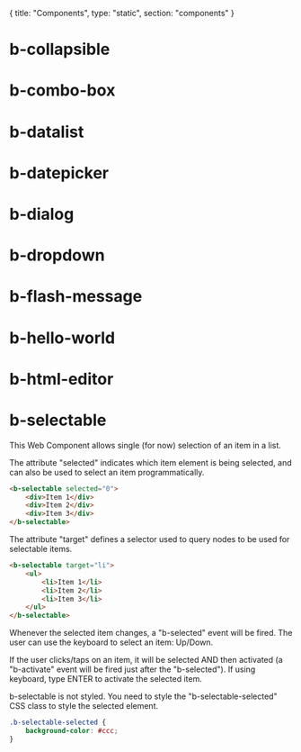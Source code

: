 {
	title: "Components", 
	type: "static", 
	section: "components"
}

b-collapsible
=============

b-combo-box
===========

b-datalist
==========

b-datepicker
============

b-dialog
========

b-dropdown
==========

b-flash-message
===============

b-hello-world
=============

b-html-editor
=============

b-selectable
============
This Web Component allows single (for now) selection of an item in a list.

The attribute "selected" indicates which item element is being selected, and can also be used to select an item programmatically.

```html
<b-selectable selected="0">
    <div>Item 1</div>
    <div>Item 2</div>
    <div>Item 3</div>
</b-selectable>
```

The attribute "target" defines a selector used to query nodes to be used for selectable items.

```html
<b-selectable target="li">
    <ul>
        <li>Item 1</li>
        <li>Item 2</li>
        <li>Item 3</li>
    </ul>
</b-selectable>
```

Whenever the selected item changes, a "b-selected" event will be fired. The user can use the keyboard to select an item: Up/Down.

If the user clicks/taps on an item, it will be selected AND then activated (a "b-activate" event will be fired just after the "b-selected"). If using keyboard, type ENTER to activate the selected item.

b-selectable is not styled.  You need to style the "b-selectable-selected" CSS class to style the selected element.

```css
.b-selectable-selected {
    background-color: #ccc;
}
```
